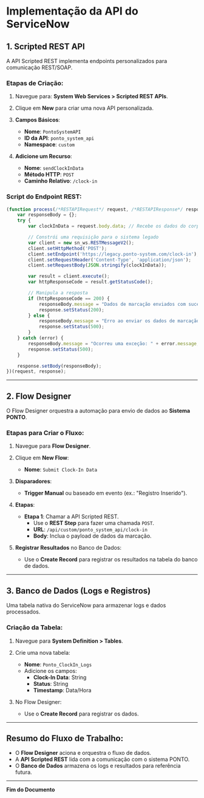 
# Implementação da API do ServiceNow

## 1. Scripted REST API
A API Scripted REST implementa endpoints personalizados para comunicação REST/SOAP.

### Etapas de Criação:
1. Navegue para: **System Web Services > Scripted REST APIs**.
2. Clique em **New** para criar uma nova API personalizada.
3. **Campos Básicos**:
   - **Nome**: `PontoSystemAPI`
   - **ID da API**: `ponto_system_api`
   - **Namespace**: `custom`

4. **Adicione um Recurso**:
   - **Nome**: `sendClockInData`
   - **Método HTTP**: `POST`
   - **Caminho Relativo**: `/clock-in`

### Script do Endpoint REST:
```javascript
(function process(/*RESTAPIRequest*/ request, /*RESTAPIResponse*/ response) {
    var responseBody = {};
    try {
        var clockInData = request.body.data; // Recebe os dados do corpo

        // Constrói uma requisição para o sistema legado
        var client = new sn_ws.RESTMessageV2();
        client.setHttpMethod('POST');
        client.setEndpoint('https://legacy.ponto-system.com/clock-in');
        client.setRequestHeader('Content-Type', 'application/json');
        client.setRequestBody(JSON.stringify(clockInData));

        var result = client.execute();
        var httpResponseCode = result.getStatusCode();

        // Manipula a resposta
        if (httpResponseCode == 200) {
            responseBody.message = "Dados de marcação enviados com sucesso.";
            response.setStatus(200);
        } else {
            responseBody.message = "Erro ao enviar os dados de marcação.";
            response.setStatus(500);
        }
    } catch (error) {
        responseBody.message = "Ocorreu uma exceção: " + error.message;
        response.setStatus(500);
    }

    response.setBody(responseBody);
})(request, response);
```

---

## 2. Flow Designer
O Flow Designer orquestra a automação para envio de dados ao **Sistema PONTO**.

### Etapas para Criar o Fluxo:
1. Navegue para **Flow Designer**.
2. Clique em **New Flow**:
   - **Nome**: `Submit Clock-In Data`

3. **Disparadores**:
   - **Trigger Manual** ou baseado em evento (ex.: "Registro Inserido").

4. **Etapas**:
   - **Etapa 1**: Chamar a API Scripted REST.
     - Use o **REST Step** para fazer uma chamada `POST`.
     - **URL**: `/api/custom/ponto_system_api/clock-in`
     - **Body**: Inclua o payload de dados da marcação.

5. **Registrar Resultados** no Banco de Dados:
   - Use o **Create Record** para registrar os resultados na tabela do banco de dados.

---

## 3. Banco de Dados (Logs e Registros)
Uma tabela nativa do ServiceNow para armazenar logs e dados processados.

### Criação da Tabela:
1. Navegue para **System Definition > Tables**.
2. Crie uma nova tabela:
   - **Nome**: `Ponto_ClockIn_Logs`
   - Adicione os campos:
     - **Clock-In Data**: String
     - **Status**: String
     - **Timestamp**: Data/Hora

3. No Flow Designer:
   - Use o **Create Record** para registrar os dados.

---

## Resumo do Fluxo de Trabalho:
- O **Flow Designer** aciona e orquestra o fluxo de dados.
- A **API Scripted REST** lida com a comunicação com o sistema PONTO.
- O **Banco de Dados** armazena os logs e resultados para referência futura.

---

**Fim do Documento**
